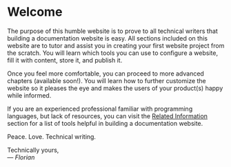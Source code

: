 # Welcome

The purpose of this humble website is to prove to all technical writers that building a documentation website is easy.
All sections included on this website are to tutor and assist you in creating your first website project from the scratch.
You will learn which tools you can use to configure a website, fill it with content, store it, and publish it.

Once you feel more comfortable, you can proceed to more advanced chapters (available soon!).
You will learn how to further customize the website so it pleases the eye and makes the users of your product(s) happy while informed.

If you are an experienced professional familiar with programming languages, but lack of resources, you can visit the [Related Information](related_info.md) section for a list of tools helpful in building a documentation website.

Peace. Love. Technical writing.

Technically yours,
<br>— *Florian*
